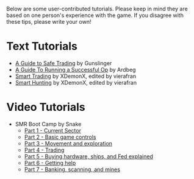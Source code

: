<!-- TITLE: Tutorials -->
<!-- SUBTITLE: A quick summary of Tutorials -->

Below are some user-contributed tutorials. Please keep in mind they are based on one person's experience with the game. If you disagree with these tips, please write your own!
# Text Tutorials
* [A Guide to Safe Trading](tutorials/safe-trading) by Gunslinger
* [A Guide To Running a Successful Op](tutorials/successful-op) by Ardbeg
* [Smart Trading](tutorials/smart-trading) by XDemonX, edited by vierafran
* [Smart Hunting](tutorials/smart-hunting) by XDemonX, edited by vierafran

# Video Tutorials
* SMR Boot Camp by Snake
  - [Part 1 - Current Sector](uploads/boot-camp/part1.html)
  - [Part 2 - Basic game controls](uploads/boot-camp/part2.html)
  - [Part 3 - Movement and exploration](uploads/boot-camp/part3.html)
  - [Part 4 - Trading](uploads/boot-camp/part4.html)
  - [Part 5 - Buying hardware, ships, and Fed explained](uploads/boot-camp/part5.html)
  - [Part 6 - Getting help](uploads/boot-camp/part6.html)
  - [Part 7 - Banking, scanning, and mines](uploads/boot-camp/part7.html)